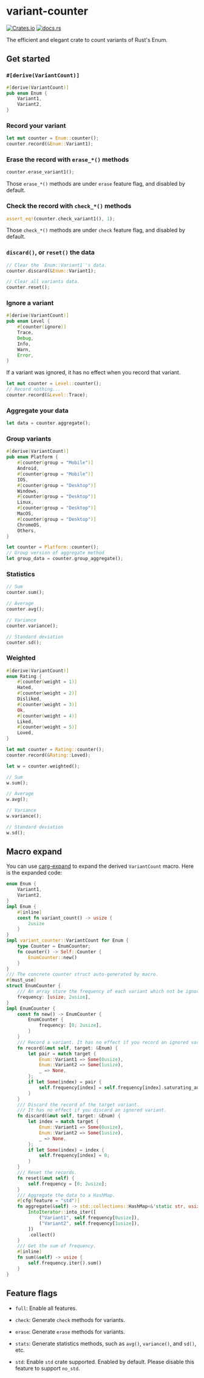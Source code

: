 # variant-counter

[![Crates.io](https://img.shields.io/crates/v/variant-counter)](https://crates.io/crates/variant_counter)
[![docs.rs](https://img.shields.io/docsrs/variant_counter)](https://docs.rs/variant_counter)

The efficient and elegant crate to count variants of Rust's Enum.

## Get started

### `#[derive(VariantCount)]`

```rust
#[derive(VariantCount)]
pub enum Enum {
    Variant1,
    Variant2,
}
```

### Record your variant

```rust
let mut counter = Enum::counter();
counter.record(&Enum::Variant1);
```

### Erase the record with `erase_*()` methods

```rust
counter.erase_variant1();
```

Those `erase_*()` methods are under `erase` feature flag, and disabled by default.

### Check the record with `check_*()` methods

```rust
assert_eq!(counter.check_variant1(), 1);
```

Those `check_*()` methods are under `check` feature flag, and disabled by default.

### `discard()`, or `reset()` the data

```rust
// Clear the `Enum::Variant1`'s data.
counter.discard(&Enum::Variant1);

// Clear all variants data.
counter.reset();
```

### Ignore a variant

```rust
#[derive(VariantCount)]
pub enum Level {
    #[counter(ignore)]
    Trace,
    Debug,
    Info,
    Warn,
    Error,
}
```

If a variant was ignored, it has no effect when you record that variant.

```rust
let mut counter = Level::counter();
// Record nothing...
counter.record(&Level::Trace);

```
### Aggregate your data

```rust
let data = counter.aggregate();
```

### Group variants

```rust
#[derive(VariantCount)]
pub enum Platform {
    #[counter(group = "Mobile")]
    Android,
    #[counter(group = "Mobile")]
    IOS,
    #[counter(group = "Desktop")]
    Windows,
    #[counter(group = "Desktop")]
    Linux,
    #[counter(group = "Desktop")]
    MacOS,
    #[counter(group = "Desktop")]
    ChromeOS,
    Others,
}

let counter = Platform::counter();
// Group version of aggregate method
let group_data = counter.group_aggregate();
```
### Statistics

```rust
// Sum
counter.sum();

// Average
counter.avg();

// Variance
counter.variance();

// Standard deviation
counter.sd();
```

### Weighted

```rust
#[derive(VariantCount)]
enum Rating {
    #[counter(weight = 1)]
    Hated,
    #[counter(weight = 2)]
    Disliked,
    #[counter(weight = 3)]
    Ok,
    #[counter(weight = 4)]
    Liked,
    #[counter(weight = 5)]
    Loved,
}

let mut counter = Rating::counter();
counter.record(&Rating::Loved);

let w = counter.weighted();

// Sum
w.sum();

// Average
w.avg();

// Variance
w.variance();

// Standard deviation
w.sd();
```

## Macro expand

You can use [carg-expand](https://crates.io/crates/cargo-expand) to expand the derived `VariantCount` macro. 
Here is the expanded code:

```rust
enum Enum {
    Variant1,
    Variant2,
}
impl Enum {
    #[inline]
    const fn variant_count() -> usize {
        2usize
    }
}
impl variant_counter::VariantCount for Enum {
    type Counter = EnumCounter;
    fn counter() -> Self::Counter {
        EnumCounter::new()
    }
}
/// The concrete counter struct auto-generated by macro.
#[must_use]
struct EnumCounter {
    /// An array store the frequency of each variant which not be ignored.
    frequency: [usize; 2usize],
}
impl EnumCounter {
    const fn new() -> EnumCounter {
        EnumCounter {
            frequency: [0; 2usize],
        }
    }
    /// Record a variant. It has no effect if you record an ignored variant.
    fn record(&mut self, target: &Enum) {
        let pair = match target {
            Enum::Variant1 => Some(0usize),
            Enum::Variant2 => Some(1usize),
            _ => None,
        };
        if let Some(index) = pair {
            self.frequency[index] = self.frequency[index].saturating_add(1);
        }
    }
    /// Discard the record of the target variant.
    /// It has no effect if you discard an ignored variant.
    fn discard(&mut self, target: &Enum) {
        let index = match target {
            Enum::Variant1 => Some(0usize),
            Enum::Variant2 => Some(1usize),
            _ => None,
        };
        if let Some(index) = index {
            self.frequency[index] = 0;
        }
    }
    /// Reset the records.
    fn reset(&mut self) {
        self.frequency = [0; 2usize];
    }
    /// Aggregate the data to a HashMap.
    #[cfg(feature = "std")]
    fn aggregate(&self) -> std::collections::HashMap<&'static str, usize> {
        IntoIterator::into_iter([
            ("Variant1", self.frequency[0usize]),
            ("Variant2", self.frequency[1usize]),
        ])
        .collect()
    }
    /// Get the sum of frequency.
    #[inline]
    fn sum(&self) -> usize {
        self.frequency.iter().sum()
    }
}
```

## Feature flags

- `full`: Enable all features.

- `check`: Generate `check` methods for variants.

- `erase`: Generate `erase` methods for variants.

- `stats`: Generate statistics methods, such as `avg()`, `variance()`, and `sd()`, etc.

- `std`: Enable `std` crate supported. Enabled by default. Please disable this feature to support `no_std`.